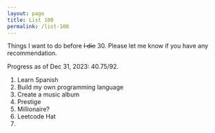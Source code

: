 ```yaml
---
layout: page
title: List 100
permalink: /list-100
---
```


Things I want to do before ~~I die~~ 30. Please let me know if you have any recommendation.

Progress as of Dec 31, 2023: 40.75/92.

1. Learn Spanish
2. Build my own programming language
3. Create a music album
4. Prestige
5. Millionaire?
6. Leetcode Hat
7. 